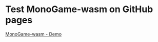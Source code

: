 

# Test MonoGame-wasm on GitHub pages


[MonoGame-wasm - Demo](https://friflo.github.io/SdlWasmSample-web/MonoGame)